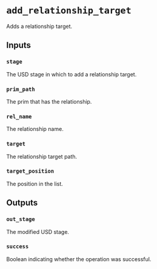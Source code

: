 # `add_relationship_target`

Adds a relationship target.

## Inputs

### `stage`
The USD stage in which to add a relationship target. 

### `prim_path`
The prim that has the relationship. 

### `rel_name`
The relationship name. 

### `target`
The relationship target path. 

### `target_position`
The position in the list. 

## Outputs

### `out_stage`
The modified USD stage. 

### `success`
Boolean indicating whether the operation was successful.
